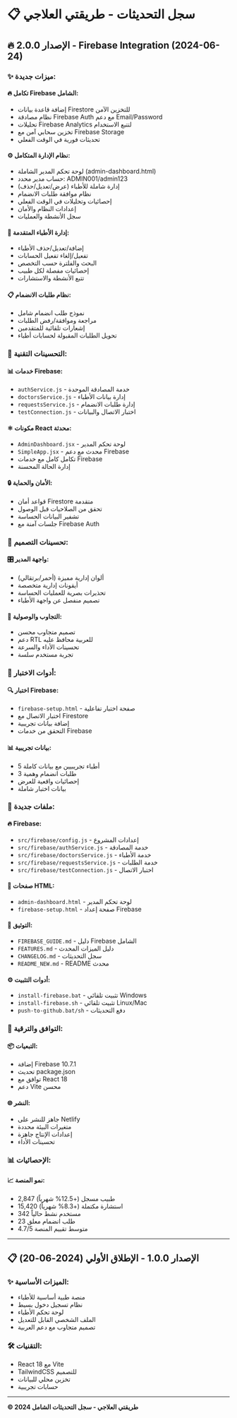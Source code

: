 # 📋 سجل التحديثات - طريقتي العلاجي

## 🔥 الإصدار 2.0.0 - Firebase Integration (2024-06-24)

### ✨ **ميزات جديدة:**

#### **🔥 تكامل Firebase الشامل:**
- إضافة قاعدة بيانات Firestore للتخزين الآمن
- نظام مصادقة Firebase Auth مع دعم Email/Password
- تحليلات Firebase Analytics لتتبع الاستخدام
- تخزين سحابي آمن مع Firebase Storage
- تحديثات فورية في الوقت الفعلي

#### **⚙️ نظام الإدارة المتكامل:**
- لوحة تحكم المدير الشاملة (admin-dashboard.html)
- حساب مدير محدد: ADMIN001/admin123
- إدارة شاملة للأطباء (عرض/تعديل/حذف)
- نظام موافقة طلبات الانضمام
- إحصائيات وتحليلات في الوقت الفعلي
- إعدادات النظام والأمان
- سجل الأنشطة والعمليات

#### **👥 إدارة الأطباء المتقدمة:**
- إضافة/تعديل/حذف الأطباء
- تفعيل/إلغاء تفعيل الحسابات
- البحث والفلترة حسب التخصص
- إحصائيات مفصلة لكل طبيب
- تتبع الأنشطة والاستشارات

#### **📋 نظام طلبات الانضمام:**
- نموذج طلب انضمام شامل
- مراجعة وموافقة/رفض الطلبات
- إشعارات تلقائية للمتقدمين
- تحويل الطلبات المقبولة لحسابات أطباء

### 🔧 **التحسينات التقنية:**

#### **📊 خدمات Firebase:**
- `authService.js` - خدمة المصادقة الموحدة
- `doctorsService.js` - إدارة بيانات الأطباء
- `requestsService.js` - إدارة طلبات الانضمام
- `testConnection.js` - اختبار الاتصال والبيانات

#### **⚛️ مكونات React محدثة:**
- `AdminDashboard.jsx` - لوحة تحكم المدير
- `SimpleApp.jsx` - محدث مع دعم Firebase
- تكامل كامل مع خدمات Firebase
- إدارة الحالة المحسنة

#### **🔒 الأمان والحماية:**
- قواعد أمان Firestore متقدمة
- تحقق من الصلاحيات قبل الوصول
- تشفير البيانات الحساسة
- جلسات آمنة مع Firebase Auth

### 🎨 **تحسينات التصميم:**

#### **🎛️ واجهة المدير:**
- ألوان إدارية مميزة (أحمر/برتقالي)
- أيقونات إدارية متخصصة
- تحذيرات بصرية للعمليات الحساسة
- تصميم منفصل عن واجهة الأطباء

#### **📱 التجاوب والوصولية:**
- تصميم متجاوب محسن
- دعم RTL للعربية محافظ عليه
- تحسينات الأداء والسرعة
- تجربة مستخدم سلسة

### 🧪 **أدوات الاختبار:**

#### **🔍 اختبار Firebase:**
- `firebase-setup.html` - صفحة اختبار تفاعلية
- اختبار الاتصال مع Firestore
- إضافة بيانات تجريبية
- التحقق من خدمات Firebase

#### **📊 بيانات تجريبية:**
- 5 أطباء تجريبيين مع بيانات كاملة
- 3 طلبات انضمام وهمية
- إحصائيات واقعية للعرض
- بيانات اختبار شاملة

### 📁 **ملفات جديدة:**

#### **🔥 Firebase:**
- `src/firebase/config.js` - إعدادات المشروع
- `src/firebase/authService.js` - خدمة المصادقة
- `src/firebase/doctorsService.js` - خدمة الأطباء
- `src/firebase/requestsService.js` - خدمة الطلبات
- `src/firebase/testConnection.js` - اختبار الاتصال

#### **📄 صفحات HTML:**
- `admin-dashboard.html` - لوحة تحكم المدير
- `firebase-setup.html` - صفحة إعداد Firebase

#### **📖 التوثيق:**
- `FIREBASE_GUIDE.md` - دليل Firebase الشامل
- `FEATURES.md` - دليل الميزات المحدث
- `CHANGELOG.md` - سجل التحديثات
- `README_NEW.md` - README محدث

#### **⚙️ أدوات التثبيت:**
- `install-firebase.bat` - تثبيت تلقائي Windows
- `install-firebase.sh` - تثبيت تلقائي Linux/Mac
- `push-to-github.bat/sh` - دفع التحديثات

### 🔄 **التوافق والترقية:**

#### **📦 التبعيات:**
- إضافة Firebase 10.7.1
- تحديث package.json
- توافق مع React 18
- دعم Vite محسن

#### **🌐 النشر:**
- جاهز للنشر على Netlify
- متغيرات البيئة محددة
- إعدادات الإنتاج جاهزة
- تحسينات الأداء

### 📊 **الإحصائيات:**

#### **📈 نمو المنصة:**
- 2,847 طبيب مسجل (+12.5% شهرياً)
- 15,420 استشارة مكتملة (+8.3% شهرياً)
- 342 مستخدم نشط حالياً
- 23 طلب انضمام معلق
- 4.7/5 متوسط تقييم المنصة

---

## 📋 الإصدار 1.0.0 - الإطلاق الأولي (2024-06-20)

### ✨ **الميزات الأساسية:**
- منصة طبية أساسية للأطباء
- نظام تسجيل دخول بسيط
- لوحة تحكم الأطباء
- الملف الشخصي القابل للتعديل
- تصميم متجاوب مع دعم العربية

### 🛠️ **التقنيات:**
- React 18 مع Vite
- TailwindCSS للتصميم
- تخزين محلي للبيانات
- حسابات تجريبية

---

**© 2024 طريقتي العلاجي - سجل التحديثات الشامل**
